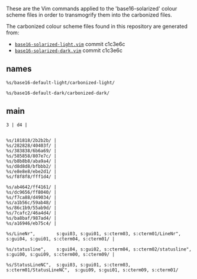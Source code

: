 These are the Vim commands applied to the 'base16-solarized' colour scheme files in order to transmogrify them into the carbonized files.

The carbonized colour scheme files found in this repository are generated from:

- [`base16-solarized-light.vim`](https://github.com/chriskempson/base16-vim/blob/master/colors/base16-solarized-light.vim) commit c1c3e6c
- [`base16-solarized-dark.vim`](https://github.com/chriskempson/base16-vim/blob/master/colors/base16-solarized-dark.vim) commit c1c3e6c

## names

```
%s/base16-default-light/carbonized-light/
```

```
%s/base16-default-dark/carbonized-dark/
```

## main

```
3 | d4 |


%s/181818/2b2b2b/ |
%s/282828/40403f/ |
%s/383838/6b6a69/ |
%s/585858/807e7c/ |
%s/b8b8b8/aba9a4/ |
%s/d8d8d8/bfbbb2/ |
%s/e8e8e8/ebe2d1/ |
%s/f8f8f8/fff1d4/ |

%s/ab4642/ff4161/ |
%s/dc9656/ff8040/ |
%s/f7ca88/d49034/ |
%s/a1b56c/59ab48/ |
%s/86c1b9/55ab9d/ |
%s/7cafc2/46a4d4/ |
%s/ba8baf/987ad4/ |
%s/a16946/eb75c4/ |

%s/LineNr",        s:gui03, s:gui01, s:cterm03, s:cterm01/LineNr",        s:gui04, s:gui01, s:cterm04, s:cterm01/ |

%s/statusline",    s:gui04, s:gui02, s:cterm04, s:cterm02/statusline",    s:gui00, s:gui09, s:cterm00, s:cterm09/ |

%s/StatusLineNC",  s:gui03, s:gui01, s:cterm03, s:cterm01/StatusLineNC",  s:gui09, s:gui01, s:cterm09, s:cterm01/
```
